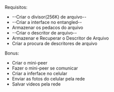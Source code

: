 Requisitos:
 - --Criar o divisor(256K) de arquivo--
 - --Criar a interface no entangled--
 - Armazenar os pedacos do arquivo
 - --Criar o descritor de arquivo--
 - Armazenar e Recuperar o Descritor de Arquivo
 - Criar a procura de descritores de arquivo

Bonus:
 - Criar o mini-peer
 - Fazer o mini-peer se comunicar
 - Criar a inferface no celular
 - Enviar as fotos do celular pela rede
 - Salvar videos pela rede